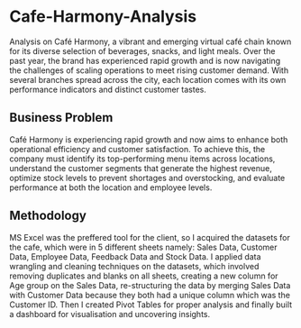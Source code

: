 # Cafe-Harmony-Analysis
Analysis on Café Harmony, a vibrant and emerging virtual café chain known for its diverse selection of beverages, snacks, and light meals. Over the past year, the brand has experienced rapid growth and is now navigating the challenges of scaling operations to meet rising customer demand. 
With several branches spread across the city, each location comes with its own performance indicators and distinct customer tastes.

## Business Problem 
Café Harmony is experiencing rapid growth and now aims to enhance both operational efficiency and customer satisfaction. To achieve this, the company must identify its top-performing menu items across locations, understand the customer segments that generate the highest revenue, optimize stock levels to prevent shortages and overstocking, and evaluate performance at both the location and employee levels.

## Methodology
MS Excel was the preffered tool for the client, so I acquired the datasets for the cafe, which were in 5 different sheets namely: 
Sales Data, 
Customer Data, 
Employee Data, 
Feedback Data and 
Stock Data.
I applied data wrangling and cleaning techniques on the datasets, which involved removing duplicates and blanks on all sheets, creating a new column for Age group on the Sales Data, re-structuring the data by merging Sales Data with Customer Data because they both had a unique column which was the Customer ID. Then I created Pivot Tables for proper analysis and finally built a dashboard for visualisation and uncovering insights.
